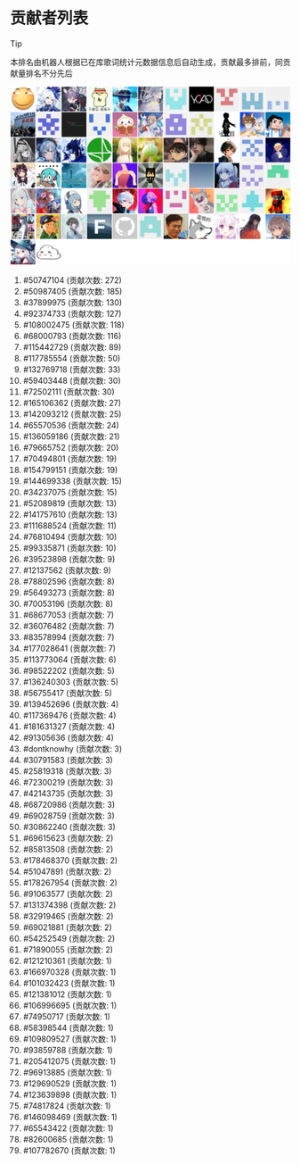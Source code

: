 # 贡献者列表

> [!TIP]
> 本排名由机器人根据已在库歌词统计元数据信息后自动生成，贡献最多排前，同贡献量排名不分先后

![贡献者头像画廊](./CONTRIBUTORS.svg)

1. #50747104 (贡献次数: 272)
2. #50987405 (贡献次数: 185)
3. #37899975 (贡献次数: 130)
4. #92374733 (贡献次数: 127)
5. #108002475 (贡献次数: 118)
6. #68000793 (贡献次数: 116)
7. #115442729 (贡献次数: 89)
8. #117785554 (贡献次数: 50)
9. #132769718 (贡献次数: 33)
10. #59403448 (贡献次数: 30)
11. #72502111 (贡献次数: 30)
12. #165106362 (贡献次数: 27)
13. #142093212 (贡献次数: 25)
14. #65570536 (贡献次数: 24)
15. #136059186 (贡献次数: 21)
16. #79665752 (贡献次数: 20)
17. #70494801 (贡献次数: 19)
18. #154799151 (贡献次数: 19)
19. #144699338 (贡献次数: 15)
20. #34237075 (贡献次数: 15)
21. #52089819 (贡献次数: 13)
22. #141757610 (贡献次数: 13)
23. #111688524 (贡献次数: 11)
24. #76810494 (贡献次数: 10)
25. #99335871 (贡献次数: 10)
26. #39523898 (贡献次数: 9)
27. #12137562 (贡献次数: 9)
28. #78802596 (贡献次数: 8)
29. #56493273 (贡献次数: 8)
30. #70053196 (贡献次数: 8)
31. #68677053 (贡献次数: 7)
32. #36076482 (贡献次数: 7)
33. #83578994 (贡献次数: 7)
34. #177028641 (贡献次数: 7)
35. #113773064 (贡献次数: 6)
36. #98522202 (贡献次数: 5)
37. #136240303 (贡献次数: 5)
38. #56755417 (贡献次数: 5)
39. #139452696 (贡献次数: 4)
40. #117369476 (贡献次数: 4)
41. #181631327 (贡献次数: 4)
42. #91305636 (贡献次数: 4)
43. #dontknowhy (贡献次数: 3)
44. #30791583 (贡献次数: 3)
45. #25819318 (贡献次数: 3)
46. #72300219 (贡献次数: 3)
47. #42143735 (贡献次数: 3)
48. #68720986 (贡献次数: 3)
49. #69028759 (贡献次数: 3)
50. #30862240 (贡献次数: 3)
51. #69615623 (贡献次数: 2)
52. #85813508 (贡献次数: 2)
53. #178468370 (贡献次数: 2)
54. #51047891 (贡献次数: 2)
55. #178267954 (贡献次数: 2)
56. #91063577 (贡献次数: 2)
57. #131374398 (贡献次数: 2)
58. #32919465 (贡献次数: 2)
59. #69021881 (贡献次数: 2)
60. #54252549 (贡献次数: 2)
61. #71890055 (贡献次数: 2)
62. #121210361 (贡献次数: 1)
63. #166970328 (贡献次数: 1)
64. #101032423 (贡献次数: 1)
65. #121381012 (贡献次数: 1)
66. #106996695 (贡献次数: 1)
67. #74950717 (贡献次数: 1)
68. #58398544 (贡献次数: 1)
69. #109809527 (贡献次数: 1)
70. #93859788 (贡献次数: 1)
71. #205412075 (贡献次数: 1)
72. #96913885 (贡献次数: 1)
73. #129690529 (贡献次数: 1)
74. #123639898 (贡献次数: 1)
75. #74817824 (贡献次数: 1)
76. #146098469 (贡献次数: 1)
77. #65543422 (贡献次数: 1)
78. #82600685 (贡献次数: 1)
79. #107782670 (贡献次数: 1)
